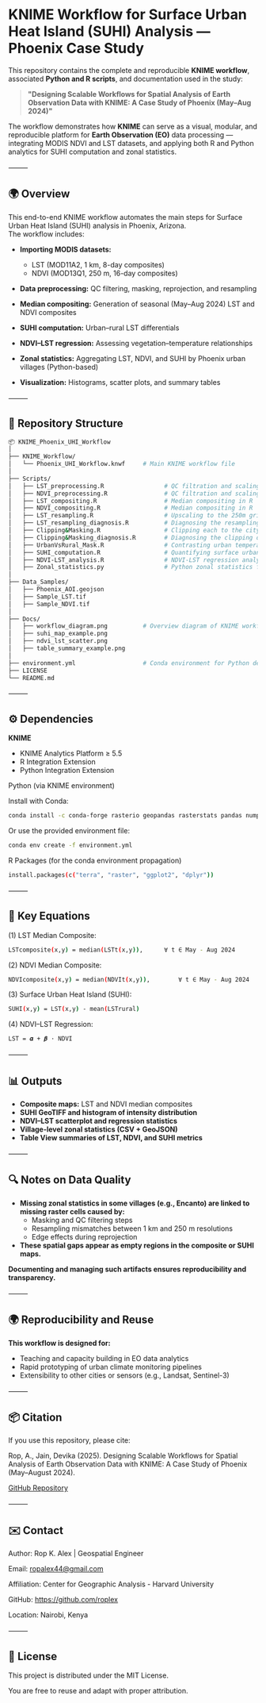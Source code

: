 # KNIME Workflow for Surface Urban Heat Island (SUHI) Analysis — Phoenix Case Study

This repository contains the complete and reproducible **KNIME workflow**, associated **Python and R scripts**, and documentation used in the study:

> **"Designing Scalable Workflows for Spatial Analysis of Earth Observation Data with KNIME: A Case Study of Phoenix (May–Aug 2024)"**

The workflow demonstrates how **KNIME** can serve as a visual, modular, and reproducible platform for **Earth Observation (EO)** data processing — integrating MODIS NDVI and LST datasets, and applying both R and Python analytics for SUHI computation and zonal statistics.

⸻

## 🌍 Overview

This end-to-end KNIME workflow automates the main steps for Surface Urban Heat Island (SUHI) analysis in Phoenix, Arizona.  
The workflow includes:

- **Importing MODIS datasets:**  
  - LST (MOD11A2, 1 km, 8-day composites)  
  - NDVI (MOD13Q1, 250 m, 16-day composites)

- **Data preprocessing:** QC filtering, masking, reprojection, and resampling  
- **Median compositing:** Generation of seasonal (May–Aug 2024) LST and NDVI composites  
- **SUHI computation:** Urban–rural LST differentials  
- **NDVI–LST regression:** Assessing vegetation–temperature relationships  
- **Zonal statistics:** Aggregating LST, NDVI, and SUHI by Phoenix urban villages (Python-based)  
- **Visualization:** Histograms, scatter plots, and summary tables  

⸻

## 🧩 Repository Structure

```bash
📦 KNIME_Phoenix_UHI_Workflow
│
├── KNIME_Workflow/
│   └── Phoenix_UHI_Workflow.knwf     # Main KNIME workflow file
│
├── Scripts/
│   ├── LST_preprocessing.R           		# QC filtration and scaling in R
│   ├── NDVI_preprocessing.R          		# QC filtration and scaling in R
│   ├── LST_compositing.R             		# Median compositing in R
│   ├── NDVI_compositing.R            		# Median compositing in R
│   ├── LST_resampling.R             	 	# Upscaling to the 250m grid in R
│   ├── LST_resampling_diagnosis.R          # Diagnosing the resampling of LST to the NDVI grid in R
│   ├── Clipping&Masking.R            		# Clipping each to the city's bounding box in R
│   ├── Clipping&Masking_diagnosis.R        # Diagnosing the clipping of the rasters in R
│   ├── UrbanVsRural_Mask.R           		# Contrasting urban temperatures to the rural reference zone
│   ├── SUHI_computation.R            		# Quantifying surface urban heat island (SUHI) effect
│   ├── NDVI-LST_analysis.R           		# NDVI-LST regression analysis
│   ├── Zonal_statistics.py           		# Python zonal statistics for villages
│
├── Data_Samples/
│   ├── Phoenix_AOI.geojson
│   ├── Sample_LST.tif
│   ├── Sample_NDVI.tif
│
├── Docs/
│   ├── workflow_diagram.png          # Overview diagram of KNIME workflow
│   ├── suhi_map_example.png
│   ├── ndvi_lst_scatter.png
│   ├── table_summary_example.png
│
├── environment.yml                   # Conda environment for Python dependencies
├── LICENSE
└── README.md
```


⸻


## ⚙️ Dependencies

**KNIME**
- KNIME Analytics Platform ≥ 5.5
- R Integration Extension
- Python Integration Extension

Python (via KNIME environment)

Install with Conda:
```bash
conda install -c conda-forge rasterio geopandas rasterstats pandas numpy
```
Or use the provided environment file:
```bash
conda env create -f environment.yml
```
R Packages (for the conda environment propagation)
```bash
install.packages(c("terra", "raster", "ggplot2", "dplyr"))
```


⸻


## 🧮 Key Equations

(1) LST Median Composite:
```bash
LSTcomposite(x,y) = median(LSTt(x,y)),		∀ t ∈ May - Aug 2024
```

(2) NDVI Median Composite:
```bash
NDVIcomposite(x,y) = median(NDVIt(x,y)),		∀ t ∈ May - Aug 2024
```

(3) Surface Urban Heat Island (SUHI):
```bash
SUHI(x,y) = LST(x,y) - mean(LSTrural)
```

(4) NDVI–LST Regression:
```bash
LST = 𝜶 + 𝜷 · NDVI
```


⸻


## 📊 Outputs	
- **Composite maps:** LST and NDVI median composites
- **SUHI GeoTIFF and histogram of intensity distribution**
- **NDVI–LST scatterplot and regression statistics**
- **Village-level zonal statistics (CSV + GeoJSON)**
- **Table View summaries of LST, NDVI, and SUHI metrics**


⸻


## 🔍 Notes on Data Quality
- **Missing zonal statistics in some villages (e.g., Encanto) are linked to missing raster cells caused by:**
  - Masking and QC filtering steps
  - Resampling mismatches between 1 km and 250 m resolutions
  - Edge effects during reprojection
- **These spatial gaps appear as empty regions in the composite or SUHI maps.**

**Documenting and managing such artifacts ensures reproducibility and transparency.**


⸻


## 🌍 Reproducibility and Reuse

**This workflow is designed for:**
  - Teaching and capacity building in EO data analytics
  - Rapid prototyping of urban climate monitoring pipelines
  - Extensibility to other cities or sensors (e.g., Landsat, Sentinel-3)


⸻


## 📦 Citation

If you use this repository, please cite:

Rop, A., Jain, Devika (2025). Designing Scalable Workflows for Spatial Analysis of Earth Observation Data with KNIME: A Case Study of Phoenix (May–August 2024).

[GitHub Repository](https://github.com/roplex/Phoenix_SUHI_KNIME_Workflow)


⸻


## ✉️ Contact

Author: Rop K. Alex | Geospatial Engineer

Email: ropalex44@gmail.com

Affiliation: Center for Geographic Analysis - Harvard University

GitHub: https://github.com/roplex

Location: Nairobi, Kenya


⸻


## 🧠 License

This project is distributed under the MIT License.

You are free to reuse and adapt with proper attribution.
